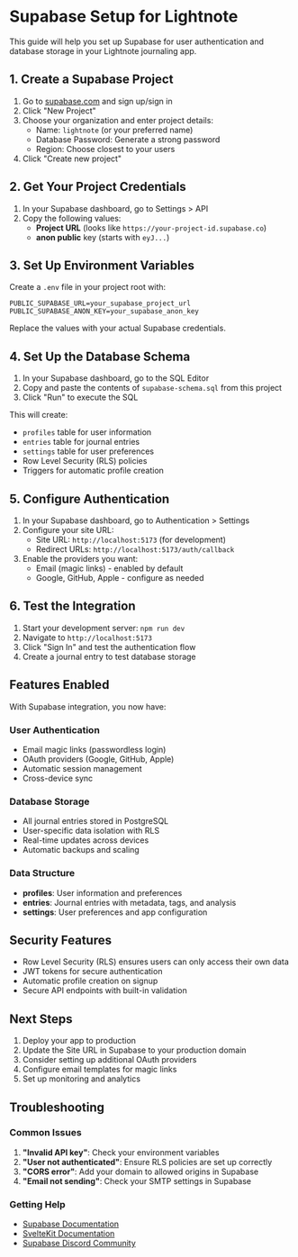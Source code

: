 # Supabase Setup for Lightnote

This guide will help you set up Supabase for user authentication and database storage in your Lightnote journaling app.

## 1. Create a Supabase Project

1. Go to [supabase.com](https://supabase.com) and sign up/sign in
2. Click "New Project"
3. Choose your organization and enter project details:
   - Name: `lightnote` (or your preferred name)
   - Database Password: Generate a strong password
   - Region: Choose closest to your users
4. Click "Create new project"

## 2. Get Your Project Credentials

1. In your Supabase dashboard, go to Settings > API
2. Copy the following values:
   - **Project URL** (looks like `https://your-project-id.supabase.co`)
   - **anon public** key (starts with `eyJ...`)

## 3. Set Up Environment Variables

Create a `.env` file in your project root with:

```env
PUBLIC_SUPABASE_URL=your_supabase_project_url
PUBLIC_SUPABASE_ANON_KEY=your_supabase_anon_key
```

Replace the values with your actual Supabase credentials.

## 4. Set Up the Database Schema

1. In your Supabase dashboard, go to the SQL Editor
2. Copy and paste the contents of `supabase-schema.sql` from this project
3. Click "Run" to execute the SQL

This will create:
- `profiles` table for user information
- `entries` table for journal entries
- `settings` table for user preferences
- Row Level Security (RLS) policies
- Triggers for automatic profile creation

## 5. Configure Authentication

1. In your Supabase dashboard, go to Authentication > Settings
2. Configure your site URL:
   - Site URL: `http://localhost:5173` (for development)
   - Redirect URLs: `http://localhost:5173/auth/callback`
3. Enable the providers you want:
   - Email (magic links) - enabled by default
   - Google, GitHub, Apple - configure as needed

## 6. Test the Integration

1. Start your development server: `npm run dev`
2. Navigate to `http://localhost:5173`
3. Click "Sign In" and test the authentication flow
4. Create a journal entry to test database storage

## Features Enabled

With Supabase integration, you now have:

### User Authentication
- Email magic links (passwordless login)
- OAuth providers (Google, GitHub, Apple)
- Automatic session management
- Cross-device sync

### Database Storage
- All journal entries stored in PostgreSQL
- User-specific data isolation with RLS
- Real-time updates across devices
- Automatic backups and scaling

### Data Structure
- **profiles**: User information and preferences
- **entries**: Journal entries with metadata, tags, and analysis
- **settings**: User preferences and app configuration

## Security Features

- Row Level Security (RLS) ensures users can only access their own data
- JWT tokens for secure authentication
- Automatic profile creation on signup
- Secure API endpoints with built-in validation

## Next Steps

1. Deploy your app to production
2. Update the Site URL in Supabase to your production domain
3. Consider setting up additional OAuth providers
4. Configure email templates for magic links
5. Set up monitoring and analytics

## Troubleshooting

### Common Issues

1. **"Invalid API key"**: Check your environment variables
2. **"User not authenticated"**: Ensure RLS policies are set up correctly
3. **"CORS error"**: Add your domain to allowed origins in Supabase
4. **"Email not sending"**: Check your SMTP settings in Supabase

### Getting Help

- [Supabase Documentation](https://supabase.com/docs)
- [SvelteKit Documentation](https://kit.svelte.dev/docs)
- [Supabase Discord Community](https://discord.supabase.com)
